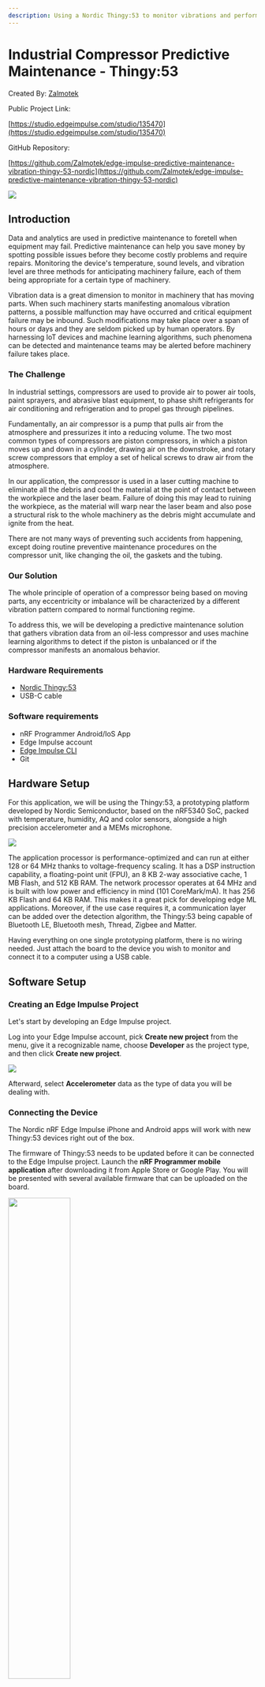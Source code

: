 ```yaml
---
description: Using a Nordic Thingy:53 to monitor vibrations and perform predictive maintenance on an industrial compressor.
---
```


# Industrial Compressor Predictive Maintenance - Thingy:53 

Created By:
[Zalmotek](https://zalmotek.com) 

Public Project Link:

[https://studio.edgeimpulse.com/studio/135470](https://studio.edgeimpulse.com/studio/135470)

GitHub Repository:

[https://github.com/Zalmotek/edge-impulse-predictive-maintenance-vibration-thingy-53-nordic](https://github.com/Zalmotek/edge-impulse-predictive-maintenance-vibration-thingy-53-nordic)

![](.gitbook/assets/compressor-predictive-mainenance-thingy53/1.jpg)

## Introduction

Data and analytics are used in predictive maintenance to foretell when equipment may fail. Predictive maintenance can help you save money by spotting possible issues before they become costly problems and require repairs. Monitoring the device's temperature, sound levels, and vibration level are three methods for anticipating machinery failure, each of them being appropriate for a certain type of machinery.

Vibration data is a great dimension to monitor in machinery that has moving parts. When such machinery starts manifesting anomalous vibration patterns, a possible malfunction may have occurred and critical equipment failure may be inbound. Such modifications may take place over a span of hours or days and they are seldom picked up by human operators. By harnessing IoT devices and machine learning algorithms, such phenomena can be detected and maintenance teams may be alerted before machinery failure takes place.

### The Challenge

In industrial settings, compressors are used to provide air to power air tools, paint sprayers, and abrasive blast equipment, to phase shift refrigerants for air conditioning and refrigeration and to propel gas through pipelines.

Fundamentally, an air compressor is a pump that pulls air from the atmosphere and pressurizes it into a reducing volume. The two most common types of compressors are piston compressors, in which a piston moves up and down in a cylinder, drawing air on the downstroke, and rotary screw compressors that employ a set of helical screws to draw air from the atmosphere. 

In our application, the compressor is used in a laser cutting machine to eliminate all the debris and cool the material at the point of contact between the workpiece and the laser beam. Failure of doing this may lead to ruining the workpiece, as the material will warp near the laser beam and also pose a structural risk to the whole machinery as the debris might accumulate and ignite from the heat. 

There are not many ways of preventing such accidents from happening, except doing routine preventive maintenance procedures on the compressor unit, like changing the oil, the gaskets and the tubing. 

### Our Solution

The whole principle of operation of a compressor being based on moving parts, any eccentricity or imbalance will be characterized by a different vibration pattern compared to normal functioning regime.

To address this, we will be developing a predictive maintenance solution that gathers vibration data from an oil-less compressor and uses machine learning algorithms to detect if the piston is unbalanced or if the compressor manifests an anomalous behavior.

### Hardware Requirements

- [Nordic Thingy:53](https://www.nordicsemi.com/Products/Development-hardware/Nordic-Thingy-53)
- USB-C cable

### Software requirements
- nRF Programmer Android/IoS App
- Edge Impulse account
- [Edge Impulse CLI](https://docs.edgeimpulse.com/docs/edge-impulse-cli/cli-installation)
- Git

## Hardware Setup

For this application, we will be using the Thingy:53, a prototyping platform developed by Nordic Semiconductor, based on the nRF5340 SoC, packed with temperature, humidity, AQ and color sensors, alongside a high precision accelerometer and a MEMs microphone.

![](.gitbook/assets/compressor-predictive-mainenance-thingy53/2.jpg)

The application processor is performance-optimized and can run at either 128 or 64 MHz thanks to voltage-frequency scaling. It has a DSP instruction capability, a floating-point unit (FPU), an 8 KB 2-way associative cache, 1 MB Flash, and 512 KB RAM. The network processor operates at 64 MHz and is built with low power and efficiency in mind (101 CoreMark/mA). It has 256 KB Flash and 64 KB RAM. This makes it a great pick for developing edge ML applications. Moreover, if the use case requires it, a communication layer can be added over the detection algorithm, the Thingy:53 being capable of Bluetooth LE, Bluetooth mesh, Thread, Zigbee and Matter.

Having everything on one single prototyping platform, there is no wiring needed. Just attach the board to the device you wish to monitor and connect it to a computer using a USB cable.

## Software Setup

### Creating an Edge Impulse Project

Let's start by developing an Edge Impulse project.

Log into your Edge Impulse account, pick **Create new project** from the menu, give it a recognizable name, choose **Developer** as the project type, and then click **Create new project**.

![](.gitbook/assets/compressor-predictive-mainenance-thingy53/3.png)

Afterward, select **Accelerometer** data as the type of data you will be dealing with.

### Connecting the Device

The Nordic nRF Edge Impulse iPhone and Android apps will work with new Thingy:53 devices right out of the box.

The firmware of Thingy:53 needs to be updated before it can be connected to the Edge Impulse project. Launch the **nRF Programmer mobile application** after downloading it from Apple Store or Google Play. You will be presented with several available firmware that can be uploaded on the board.

<img src=".gitbook/assets/compressor-predictive-mainenance-thingy53/4.jpg" align="center" height="50%">

Select the **Edge Impulse** application and tap **Download**. Afterward, hit **Install**. A list with all the nearby devices will show up and you must select the Thingy:53 board that you wish to program.

<img src=".gitbook/assets/compressor-predictive-mainenance-thingy53/5.jpg" align="center" height="50%">

With the firmware updated, connect the Thingy:53 board to a computer that has the edge-impulse-cli suite installed, turn it on, launch a terminal and issue the following command:

```
$edge-impulse-daemon --clean
```

Fill in your username and password when asked to.

```
Edge Impulse serial daemon v1.14.10
? What is your user name or e-mail address (edgeimpulse.com)? <your user>
? What is your password? [hidden]
```

Afterward, select the project you wish to attach the board to and hit **Enter**.

If everything is successful, the Thingy:53 will show up in the **Devices** tab with a green dot, signaling that it is online and ready to gather data.

![](.gitbook/assets/compressor-predictive-mainenance-thingy53/6.png)

### Building the Dataset

After the board shows up in the Devices tab, navigate to the **Data acquisition** to start gathering data. Your device will show up in the Record new data window. Write down a label that corresponds to the phenomenon you are capturing, use 10000ms as the Sample length, Accelerometer as Sensor and use a Frequency of 100Hz. With everything set up, tap **Start sampling**.

![](.gitbook/assets/compressor-predictive-mainenance-thingy53/7.png)

For this application, the Nordic Thingy:53 will be mounted directly on the compressor unit by using a strong adhesive and we will be recording data for 2 classes: “Unbalance_In_Rotating_Parts” and “Normal_Operation”. The “Normal_Operation” class is very important because neural networks can only "understand" the training data that was used to create them, and any new data that will be presented to them will have to end up in one of the defined categories.

For this model, aim for around 4 minutes of data for each class. Every time you record a new data entry, it will show up in the **Collected data** field, and the time-domain representation of the signal will be displayed in the **Raw Data** window.

![](.gitbook/assets/compressor-predictive-mainenance-thingy53/8.png)

During normal operation, the compressor manifests a vibration with a low amplitude, with rhythmic increases in amplitude once every cycle, followed by a slow reduction back to normal levels. 

![](.gitbook/assets/compressor-predictive-mainenance-thingy53/9.png)

When the piston is damaged or unbalanced, notice how multiple rhythmic spikes appear in the signal.

![](.gitbook/assets/compressor-predictive-mainenance-thingy53/10.png)

After you have gathered at least 2 minutes of data for every, the data must be split between two categories: Training dataset and Testing dataset. An adequate split ratio should be 80% Training data to 20% Testing data.

![](.gitbook/assets/compressor-predictive-mainenance-thingy53/11.png)

### Designing the Impulse

After the datapool is populated, it’s time to create the Impulse. An Impulse is an abstraction of the process of gathering data, processing it, feeding it into a neural network and outputting it, each step of the process being customizable.

![](.gitbook/assets/compressor-predictive-mainenance-thingy53/12.png)

For this application, we will be using an input block with a 2000ms window size, with a window increase of 200ms at an acquisition frequency of 100Hz, a **Spectral Analysis** block as our processing block and a combination of learning blocks, a **Classification(Keras)** and an **Anomaly Detection** block.

The Anomaly Detection block is necessary for this application because not all failures that may occur during normal operation of the compressor can be simulated. 

### Configure the Spectral Analysis Block

The Spectral Analysis block is used to extract the frequency and power characteristics of a signal. Low-pass and high-pass filters can be used in this block to eliminate undesirable frequencies. As with our use case, this block typically performs well when decoding recurrent patterns in a signal, such as those caused by the vibrations or motions picked up by an accelerometer unit.

![](.gitbook/assets/compressor-predictive-mainenance-thingy53/13.png)

For the moment, the default parameters value set by Edge Impulse offer great results. Leave everything as is and click **Save parameters**. To figure out if the settings used are good for your dataset, explore the datapool and see if for similar data you get similar results.

![](.gitbook/assets/compressor-predictive-mainenance-thingy53/14.png)

After you are redirected to the feature generation tab, check “Calculate feature importance” and then press **Generate features**. The ability to calculate the importance of each individual signal feature is a great asset of the Edge Impulse platform, as it allows the Anomaly Detection block to prioritize those values as they are the most meaningful for the observed phenomenon.

![](.gitbook/assets/compressor-predictive-mainenance-thingy53/15.png)

The **Feature explorer** allows you to quickly check if the data separates nicely, as it is a visual representation of all the data from the Training dataset. Any point in the feature explorer can be hovered over to reveal the source for that point. If you work with time series data, clicking on a data item will show you the raw waveform, the signal window that was utilized, and a quick link to the signal processing page. This makes identifying the outlier data points in your dataset very simple.

### Configure the NN Classifier

The NN Classifier block's configuration is the next phase in the development of the machine learning algorithm. The number of training cycles, learning rate, size of the validation set, and whether or not the Auto-balance dataset function is enabled are just a few of the factors that can be modified. They provide users control over the number of epochs the NN is trained on, how quickly the weight of the links between neurons is modified each epoch, and the proportion of samples from the training dataset that are used for validation. The architecture of the NN is detailed underneath.

Leave everything on default settings for the time being and click **Start training**.

![](.gitbook/assets/compressor-predictive-mainenance-thingy53/16.png)

After the training has been assigned to a cluster, the training performance tab will be displayed. Here, you can view in tabulated form the correct and incorrect predictions made by the model after being presented with the Validation data set. 
When training a neural network, we aim for a high **Accuracy** (the percentage of predictions where the expected value matches the actual value of the data input) and a low **Loss** (the total sum of errors produced for all the samples in the validation data set).

![](.gitbook/assets/compressor-predictive-mainenance-thingy53/17.png)

Underneath those performance indices, you can visually explore the data to find the outliers and the mislabeled data. You can see that in the right side of the graphic there is a small cluster of “Unbalance_In_Rotating_Parts” data points that were mislabeled, represented with red dots.

### Configure the Anomaly Detector

A secondary neural network called the Anomaly Detector will be used to identify data that does not fall into any of the categories we established in the previous step.

By enabling the Generate Feature importance during the Generate Feature step, the users can greatly improve the performance of this Neural Network and drastically reduce the processing resources needed for using it.

![](.gitbook/assets/compressor-predictive-mainenance-thingy53/18.png)

Click on **Select suggested axes**. As you can see, the **accY Spectral Power 3.12-9.38Hz**, the **acY Spectral Power 3.12-9.38Hz**, **accz Spectral Power 15.62-21.88HZ** and **accY Spectral Power 3.12-9.38HZ** are the most meaningful characteristics in our dataset. Afterward, with the axes selected, press **Start training**.

You will be provided with the training results after the training is complete. You can see that the Anomaly Explorer defines zones around the acquired data and plots the two most significant features against one another. The same coordinate system is used to plot new data, and if it is not located near one of the predefined clusters, it is marked as an anomaly.

![](.gitbook/assets/compressor-predictive-mainenance-thingy53/19.png)

### Model Testing

The **Model Testing** tab allows users to quickly evaluate how the machine learning model fares when presented with new data. The platform uses the data available in the Test data pool, defined during the data acquisition phase and evaluates the performance of the model.

![](.gitbook/assets/compressor-predictive-mainenance-thingy53/20.png)

![](.gitbook/assets/compressor-predictive-mainenance-thingy53/21.png)

## Deploying the Model on the Edge

### Upload the Impulse via USB Cable

Edge impulse allows its users to export the machine learning model they have just created in the form of a pre-compiled binary that can be easily uploaded on the board, without going through the effort of building custom firmware for it. To do so, click **Build** and wait for the process to end. Once it’s done, download the .hex file and follow the steps in the video that shows up to upload it on the Thingy:53 board.

![](.gitbook/assets/compressor-predictive-mainenance-thingy53/22.png)

Connect the board to your computer when the impulse has been uploaded, open a Terminal, and type the following command to view the inferencing results:

```
$edge-impulse-run-impulse
```

### Upload the Impulse via Android/iOS App

An alternative and easy way of quickly deploying the model on the edge is using the **Nordic nRF Edge Impulse** app for iPhone or Android:

1. Download and install the application from Google Play/Apple Store.
1. Launch the application and login with your Edge Impulse credentials.
1. Select your Predictive Maintenance project from the list:

<img src=".gitbook/assets/compressor-predictive-mainenance-thingy53/23.jpg" align="center" height="50%">

4. Navigate to the Devices tab and connect to the Thingy:53:

<img src=".gitbook/assets/compressor-predictive-mainenance-thingy53/24.jpg" align="center" height="50%">

5. Navigate to the Data tab and press **Connect**. You will see the status on the button changing from **Connect** to **Disconnect**.

<img src=".gitbook/assets/compressor-predictive-mainenance-thingy53/25.jpg" align="center" height="50%">

6. Navigate to the deployment tab and press **Deploy**.

<img src=".gitbook/assets/compressor-predictive-mainenance-thingy53/26.jpg" align="center" height="50%">

<img src=".gitbook/assets/compressor-predictive-mainenance-thingy53/27.jpg" align="center" height="50%">

7. In the **Inferencing** tab, you will see the results of the Edge Impulse model you have flashed on the device:

<img src=".gitbook/assets/compressor-predictive-mainenance-thingy53/28.jpg" align="center" height="50%">

### EON Compiler and Resource Optimization

The EON compiler enables you to run NN with up to 35% less storage and 25-55% less RAM without compromising model performance.

At the bottom of your project's deployment page, on all supported boards, this feature is automatically turned on.

![](.gitbook/assets/compressor-predictive-mainenance-thingy53/29.png)

![](.gitbook/assets/compressor-predictive-mainenance-thingy53/30.png)

Usually, microcontroller targets have less than 128K of RAM and implicitly, have trouble running machine learning models on the edge, especially when other functionality is added, like a communication layer or special conditions. EON Compiler allows users to overcome that impediment by greatly optimizing the resources needed to run said models on the edge.

## Conclusion

<img src=".gitbook/assets/compressor-predictive-mainenance-thingy53/31.jpg" align="center" height="50%">

By employing IoT devices powered by machine learning algorithms running on the edge, predictive maintenance is closer to becoming a common practice in industrial environments, making it cheaper, more accessible and more powerful than ever. While simple in their principle of operation, predictive maintenance systems improve the Overall Equipment Effectiveness and positively impact the equipment Remaining Useful Life (RUL). 

If you need assistance in deploying your own solutions or more information about the tutorial above please reach out to us!

